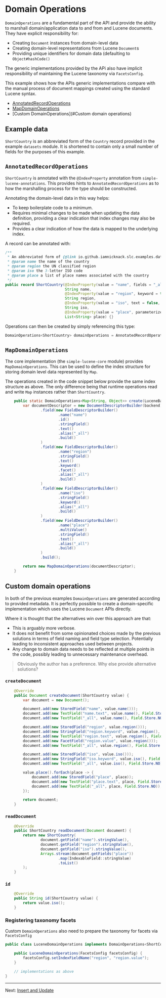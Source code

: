 # Domain Operations

`DomainOperations` are a fundamental part of the API and provide the ability to marshall domain/application data 
to and from and Lucene documents. They have explicit responsibility for:

* Creating `Document` instances from domain-level data
* Creating domain-level representations from Lucene `Document`s
* Providing unique identifiers for domain data (defaulting to `Object#hashCode()`

The generic implementations provided by the APi also have implicit responsibility of maintaining the Lucene taxonomy
via `FacetsConfig`.

This example shows how the APIs generic implementations compare with the manual process of document mappings
created using the standard Lucene syntax.

* [AnnotatedRecordOperations](#`AnnotatedRecordOperations`)
* [MapDomainOperations](#`MapDomainOperations`)
* [Custom DomainOperations](#Custom domain operations)

## Example data

`ShortCountry` is an abbreviated form of the `Country` record provided in the example `datasets` module. It is
shortened to contain only a small number of fields for the purposes of this example.

## `AnnotatedRecordOperations`

`ShortCountry` is annotated with the `@IndexProperty` annotation from `simple-lucene-annotations`. This provides hints
to `AnnotatedRecordOperations` as to how the marshalling process for the type should be constructed.

Annotating the domain-level data in this way helps:
* To keep boilerplate code to a minimum.
* Requires minimal changes to be made when updating the data definition, providing a clear indication that index 
  changes may also be required. 
* Provides a clear indication of how the data is mapped to the underlying index.

A record can be annotated with:
```java
/**
 * An abbreviated form of {@link io.github.iamnicknack.slc.examples.data.country.Country}
 * @param name the name of the country
 * @param region the UN classified region
 * @param iso the 3-letter ISO code
 * @param place a list of place names associated with the country
 */
public record ShortCountry(@IndexProperty(value = "name", fields = "_all")
                           String name,
                           @IndexProperty(value = "region", keyword = true, facet = true, fields = "_all")
                           String region,
                           @IndexProperty(value = "iso", text = false, keyword = true, fields = "_all", id = true)
                           String iso,
                           @IndexProperty(value = "place", parameterizedType = String.class, fields = "_all")
                           List<String> place) {}
```

Operations can then be created by simply referencing this type:

```java
DomainOperations<ShortCountry> domainOperations = AnnotatedRecordOperations.create(ShortCountry.class, backend);
```


## `MapDomainOperations`

The core implementation (the `simple-lucene-core` module) provides `MapDomainOperations`. This can be used to define
the index structure for storing domain level data represented by `Map`.

The operations created in the code snippet below provide the same index structure as above. The only difference being
that runtime operations read and write `Map` instances rather than `ShortCountry`.

```java
    public static DomainOperations<Map<String, Object>> create(LuceneBackend backend) {
        var documentDescriptor = new DocumentDescriptorBuilder(backend)
                .field(new FieldDescriptorBuilder()
                        .name("name")
                        .id()
                        .stringField()
                        .text()
                        .alias("_all")
                        .build()
                )
                .field(new FieldDescriptorBuilder()
                        .name("region")
                        .stringField()
                        .text()
                        .keyword()
                        .facet()
                        .alias("_all")
                        .build()
                )
                .field(new FieldDescriptorBuilder()
                        .name("iso")
                        .stringField()
                        .keyword()
                        .alias("_all")
                        .build()
                )
                .field(new FieldDescriptorBuilder()
                        .name("place")
                        .multiValue()
                        .stringField()
                        .text()
                        .alias("_all")
                        .build()
                )
                .build();

        return new MapDomainOperations(documentDescriptor);
    }
```

## Custom domain operations

In both of the previous examples `DomainOperations` are generated according to provided metadata. It is perfectly 
possible to create a domain-specific implementation which uses the Lucene `Document` APIs directly.

Where it is thought that the alternatives win over this approach are that:

* This is arguably more verbose.
* It does not benefit from some opinionated choices made by the previous solutions in terms of field naming and 
  field type selection. Potentially leading to inconsistent approaches used between projects.
* Any change to domain data needs to be reflected at multiple points in the code, possibly leading to unnecessary 
  maintenance overhead.

> Obviously the author has a preference. Why else provide alternative solutions?

### `createDocument`

```java
    @Override
    public Document createDocument(ShortCountry value) {
        var document = new Document();

        document.add(new StoredField("name", value.name()));
        document.add(new TextField("name.text", value.name(), Field.Store.NO));
        document.add(new TextField("_all", value.name(), Field.Store.NO));

        document.add(new StoredField("region", value.region()));
        document.add(new StringField("region.keyword", value.region(), Field.Store.NO));
        document.add(new TextField("region.text", value.region(), Field.Store.NO));
        document.add(new FacetField("region.value", value.region()));
        document.add(new TextField("_all", value.region(), Field.Store.NO));

        document.add(new StoredField("iso", value.iso()));
        document.add(new StringField("iso.keyword", value.iso(), Field.Store.NO));
        document.add(new TextField("_all", value.iso(), Field.Store.NO));

        value.place().forEach(place -> {
            document.add(new StoredField("place", place));
            document.add(new TextField("place.text", place, Field.Store.NO));
            document.add(new TextField("_all", place, Field.Store.NO));
        });

        return document;
    }
```

### `readDocument`

```java
    @Override
    public ShortCountry readDocument(Document document) {
        return new ShortCountry(
                document.getField("name").stringValue(),
                document.getField("region").stringValue(),
                document.getField("iso").stringValue(),
                Arrays.stream(document.getFields("place"))
                        .map(IndexableField::stringValue)
                        .toList()
        );
    }
```

### `id`

```java
    @Override
    public String id(ShortCountry value) {
        return value.iso();
    }
```

### Registering taxonomy facets

Custom `DomainOperations` also need to prepare the taxonomy for facets via `FacetsConfig`

```java
public class LuceneDomainOperations implements DomainOperations<ShortCountry> {

    public LuceneDomainOperations(FacetsConfig facetsConfig) {
        facetsConfig.setIndexFieldName("region", "region.value");
    }

    // implementations as above
}
```

<hr>

Next: [Insert and Update](03_UPDATING.md)